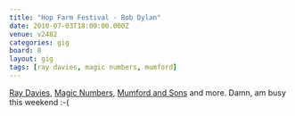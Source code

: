 ```yaml
---
title: "Hop Farm Festival - Bob Dylan"
date: 2010-07-03T18:00:00.000Z
venue: v2482
categories: gig
board: 8
layout: gig
tags: [ray davies, magic numbers, mumford]
---
```

<a href="/wiki/ray+davies">Ray Davies</a>, <a href="/wiki/magic+numbers">Magic Numbers</a>, <a href="/wiki/mumford+and+sons">Mumford and Sons</a> and more. Damn, am busy this weekend :-(